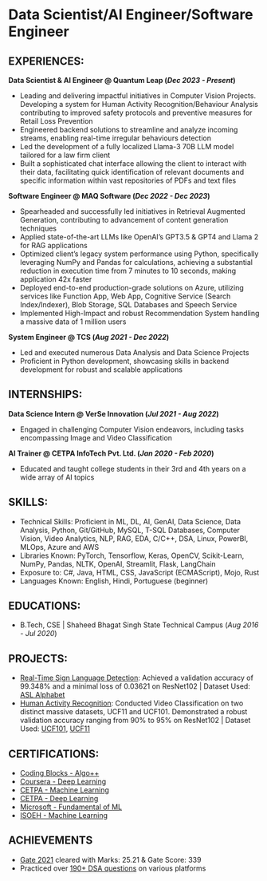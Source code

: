 # Data Scientist/AI Engineer/Software Engineer

## EXPERIENCES:
**Data Scientist & AI Engineer @ Quantum Leap (_Dec 2023 - Present_)**
- Leading and delivering impactful initiatives in Computer Vision Projects. Developing a system for Human Activity Recognition/Behaviour Analysis contributing to improved safety protocols and preventive measures for Retail Loss Prevention
- Engineered backend solutions to streamline and analyze incoming streams, enabling real-time irregular behaviours detection
- Led the development of a fully localized Llama-3 70B LLM model tailored for a law firm client
- Built a sophisticated chat interface allowing the client to interact with their data, facilitating quick identification of relevant documents and specific information within vast repositories of PDFs and text files

**Software Engineer @ MAQ Software (_Dec 2022 - Dec 2023_)**
- Spearheaded and successfully led initiatives in Retrieval Augmented Generation, contributing to advancement of content generation techniques
- Applied state-of-the-art LLMs like OpenAI’s GPT3.5 \& GPT4  and Llama 2 for RAG applications
- Optimized client’s legacy system performance using Python, specifically leveraging NumPy and Pandas for calculations, achieving a substantial reduction in execution time from 7 minutes to 10 seconds, making application 42x faster
- Deployed end-to-end production-grade solutions on Azure, utilizing services like Function App, Web App, Cognitive Service (Search Index/Indexer), Blob Storage, SQL Databases and Speech Service
- Implemented High-Impact and robust Recommendation System handling a massive data of 1 million users

**System Engineer @ TCS (_Aug 2021 - Dec 2022_)**
- Led and executed numerous Data Analysis and Data Science Projects
- Proficient in Python development, showcasing skills in backend development for robust and scalable applications

## INTERNSHIPS:

**Data Science Intern @ VerSe Innovation (_Jul 2021 - Aug 2022_)**
- Engaged in challenging Computer Vision endeavors, including tasks encompassing Image and Video Classification

**AI Trainer @ CETPA InfoTech Pvt. Ltd. (_Jan 2020 - Feb 2020_)**
- Educated and taught college students in their 3rd and 4th years on a wide array of AI topics

## SKILLS:
- Technical Skills: Proficient in ML, DL, AI, GenAI, Data Science, Data Analysis, Python, Git/GitHub, MySQL, T-SQL Databases, Computer Vision, Video Analytics, NLP, RAG, EDA, C/C++, DSA, Linux, PowerBI, MLOps, Azure and AWS
- Libraries Known: PyTorch, Tensorflow, Keras, OpenCV, Scikit-Learn, NumPy, Pandas, NLTK, OpenAI, Streamlit, Flask, LangChain
- Exposure to: C#, Java, HTML, CSS, JavaScript (ECMAScript), Mojo, Rust
- Languages Known: English, Hindi, Portuguese (beginner)

## EDUCATIONS:
- B.Tech, CSE | Shaheed Bhagat Singh State Technical Campus (_Aug 2016 - Jul 2020_)

## PROJECTS:
- [Real-Time Sign Language Detection](https://github.com/ashuguptahere/sign-language-detection): Achieved a validation accuracy of 99.348% and a minimal loss of 0.03621 on ResNet102 | Dataset Used: [ASL Alphabet](https://www.kaggle.com/grassknoted/asl-alphabet)
- [Human Activity Recognition](https://github.com/ashuguptahere/video-classification-ucf101): Conducted Video Classification on two distinct massive datasets, UCF11 and UCF101. Demonstrated a robust validation accuracy ranging from 90% to 95% on ResNet102 | Dataset Used: [UCF101](https://www.kaggle.com/ashuguptahere/video-classification-ucf101), [UCF11](https://www.kaggle.com/ashuguptahere/video-classification-ucf11)

## CERTIFICATIONS:
- [Coding Blocks - Algo++](https://drive.google.com/file/d/1hiyOK3MlFXi0583gJTVbafHLXmegdTvS/view?usp=sharing)
- [Coursera - Deep Learning](https://www.coursera.org/account/accomplishments/specialization/certificate/UCE9XTXVFWEW)
- [CETPA - Machine Learning](https://drive.google.com/file/d/1mK1c-I2CtkLyqJjuNWmpbe8s171mp99e/view?usp=sharing)
- [CETPA - Deep Learning](https://drive.google.com/file/d/1T7H8U4ZWa9Rv8AQLp2j44RJvE-3HzsC-/view?usp=sharing)
- [Microsoft - Fundamental of ML](https://drive.google.com/file/d/1SSPmCUa9mdKV8BjQj_RvWyFiPn-vGKpz/view?usp=sharing)
- [ISOEH - Machine Learning](https://drive.google.com/file/d/1Pk-nYnK60L8UbcFB3BfSbxoZ3xy0Froh/view)

## ACHIEVEMENTS
- [Gate 2021](https://drive.google.com/file/d/1ARz_BLLcELOdsD-tSp_IxuJ8UMXhP7_6/view?usp=share_link) cleared with Marks: 25.21 & Gate Score: 339
- Practiced over [190+ DSA questions](https://codolio.com/profile/ashuguptahere) on various platforms